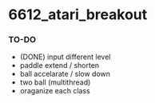 # 6612_atari_breakout
### TO-DO
* (DONE) input different level
* paddle extend / shorten
* ball accelarate / slow down
* two ball (multithread)
* oraganize each class